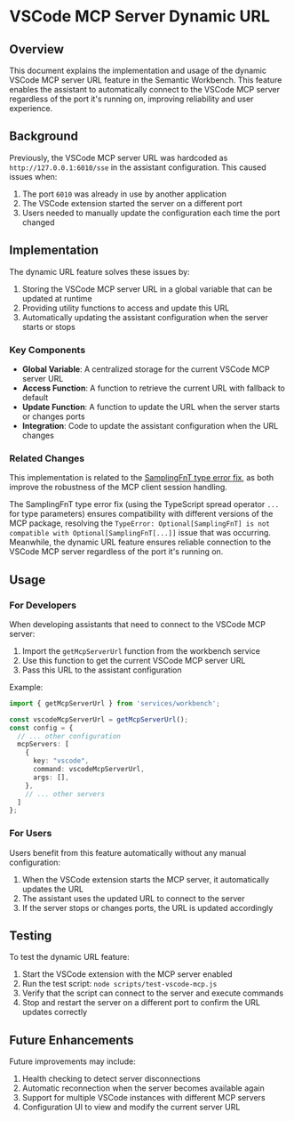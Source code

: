 # VSCode MCP Server Dynamic URL

## Overview

This document explains the implementation and usage of the dynamic VSCode MCP server URL feature in the Semantic Workbench. This feature enables the assistant to automatically connect to the VSCode MCP server regardless of the port it's running on, improving reliability and user experience.

## Background

Previously, the VSCode MCP server URL was hardcoded as `http://127.0.0.1:6010/sse` in the assistant configuration. This caused issues when:

1. The port `6010` was already in use by another application
2. The VSCode extension started the server on a different port
3. Users needed to manually update the configuration each time the port changed

## Implementation

The dynamic URL feature solves these issues by:

1. Storing the VSCode MCP server URL in a global variable that can be updated at runtime
2. Providing utility functions to access and update this URL
3. Automatically updating the assistant configuration when the server starts or stops

### Key Components

- **Global Variable**: A centralized storage for the current VSCode MCP server URL
- **Access Function**: A function to retrieve the current URL with fallback to default
- **Update Function**: A function to update the URL when the server starts or changes ports
- **Integration**: Code to update the assistant configuration when the URL changes

### Related Changes

This implementation is related to the [SamplingFnT type error fix](./SAMPLING_FN_TYPE_ERROR_FIX.md), as both improve the robustness of the MCP client session handling. 

The SamplingFnT type error fix (using the TypeScript spread operator `...` for type parameters) ensures compatibility with different versions of the MCP package, resolving the `TypeError: Optional[SamplingFnT] is not compatible with Optional[SamplingFnT[...]]` issue that was occurring. Meanwhile, the dynamic URL feature ensures reliable connection to the VSCode MCP server regardless of the port it's running on.

## Usage

### For Developers

When developing assistants that need to connect to the VSCode MCP server:

1. Import the `getMcpServerUrl` function from the workbench service
2. Use this function to get the current VSCode MCP server URL
3. Pass this URL to the assistant configuration

Example:

```typescript
import { getMcpServerUrl } from 'services/workbench';

const vscodeMcpServerUrl = getMcpServerUrl();
const config = {
  // ... other configuration
  mcpServers: [
    {
      key: "vscode",
      command: vscodeMcpServerUrl,
      args: [],
    },
    // ... other servers
  ]
};
```

### For Users

Users benefit from this feature automatically without any manual configuration:

1. When the VSCode extension starts the MCP server, it automatically updates the URL
2. The assistant uses the updated URL to connect to the server
3. If the server stops or changes ports, the URL is updated accordingly

## Testing

To test the dynamic URL feature:

1. Start the VSCode extension with the MCP server enabled
2. Run the test script: `node scripts/test-vscode-mcp.js`
3. Verify that the script can connect to the server and execute commands
4. Stop and restart the server on a different port to confirm the URL updates correctly

## Future Enhancements

Future improvements may include:

1. Health checking to detect server disconnections
2. Automatic reconnection when the server becomes available again
3. Support for multiple VSCode instances with different MCP servers
4. Configuration UI to view and modify the current server URL